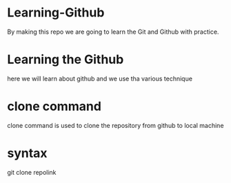 # Learning-Github
By making this repo we are going to learn the Git and Github with practice.

# Learning the Github
here we will learn about github and we use tha various technique

# clone command
clone command is used to clone the repository from  github to local machine

# syntax
git clone repolink